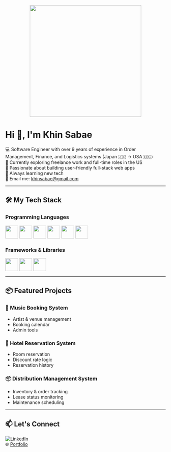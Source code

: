 <!-- Banner -->
<p align="center">
 <img src="https://raw.githubusercontent.com/ABSphreak/ABSphreak/master/gifs/working.gif" width="350" />
</p>

# Hi 👋, I'm Khin Sabae

💻 Software Engineer with over 9 years of experience in Order Management, Finance, and Logistics systems (Japan 🇯🇵 → USA 🇺🇸)  
🌱 Currently exploring freelance work and full-time roles in the US  
🎯 Passionate about building user-friendly full-stack web apps  
🧠 Always learning new tech  
📨 Email me: khinsabae@gmail.com

---

## 🛠️ My Tech Stack

### Programming Languages
<p>
  <img src="https://cdn.jsdelivr.net/gh/devicons/devicon/icons/java/java-original.svg" height="40"/>
  <img src="https://cdn.jsdelivr.net/gh/devicons/devicon/icons/csharp/csharp-original.svg" height="40"/>
  <img src="https://cdn.jsdelivr.net/gh/devicons/devicon/icons/javascript/javascript-original.svg" height="40"/>
  <img src="https://cdn.jsdelivr.net/gh/devicons/devicon/icons/html5/html5-original.svg" height="40"/>
  <img src="https://cdn.jsdelivr.net/gh/devicons/devicon/icons/css3/css3-original.svg" height="40"/>
  <img src="https://cdn.jsdelivr.net/gh/devicons/devicon/icons/mysql/mysql-original.svg" height="40"/>
</p>

### Frameworks & Libraries
<p>
  <img src="https://cdn.jsdelivr.net/gh/devicons/devicon/icons/dot-net/dot-net-original.svg" height="40"/>
  <img src="https://cdn.jsdelivr.net/gh/devicons/devicon/icons/jquery/jquery-original.svg" height="40"/>
  <img src="https://cdn.jsdelivr.net/gh/devicons/devicon/icons/spring/spring-original.svg" height="40"/>
</p>

---

## 📦 Featured Projects

### 🎵 Music Booking System
- Artist & venue management
- Booking calendar
- Admin tools

### 🏨 Hotel Reservation System
- Room reservation
- Discount rate logic
- Reservation history

### 📦 Distribution Management System
- Inventory & order tracking
- Lease status monitoring
- Maintenance scheduling

---

## 📫 Let's Connect

[![LinkedIn](https://img.shields.io/badge/-LinkedIn-blue?logo=linkedin&logoColor=white)](https://www.linkedin.com/in/khinsabaehan/)  
🌐 [Portfolio](https://khinsabaehan.github.io/)
